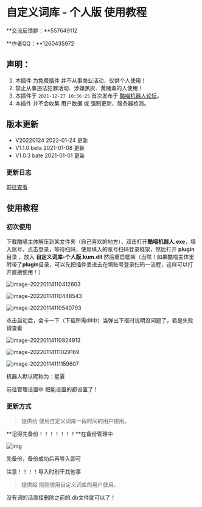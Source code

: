 # 自定义词库 - 个人版 使用教程

**交流反馈群：**557649112

**作者QQ：**1260435972

## 声明：

1. 本插件 为免费插件 并不从事商业活动，仅供个人使用！
2. 禁止从事违法犯罪活动、涉嫌黑灰、黄赌毒的人使用！
3. 本插件于 `2021-12-27 10:56:25` 首次发布于 [酷喵机器人论坛](https://bbs.kumbot.cn/forum.php?mod=viewthread&tid=170&fromuid=712)。
4. 本插件 并不会收集 用户数据 或 强制更新、服务器检测。

## 版本更新

- V20220124 2022-01-24 更新
- V1.1.0 beta 2021-01-08 更新
- V1.0.3 bate 2021-01-01 更新

### 更新日志

[前往查看]()

## 使用教程

### 初次使用

下载酷喵主体解压到某文件夹（自己喜欢的地方），双击打开**酷喵机器人.exe**，填入账号，点击登录，等待扫码，使用填入的账号扫码登录框架，然后打开 **plugin** 目录 ，放入 **自定义词库-个人版.kum.dll** 然后重启框架（当然！如果酷喵主体里附带了**plugin**目录，可以先把插件丢进去在填账号登录扫码一流程，这样可以打开直接使用！）

![image-20220114110412603](https://s2.loli.net/2022/01/14/4Yoa3TuEMyrbiQP.png)

![image-20220114110448543](https://s2.loli.net/2022/01/14/gqQeXAW4vcLMRHo.png)

![image-20220114110540793](https://s2.loli.net/2022/01/14/mrzPskdjxMv7oTO.png)

点击启动后，会卡一下（下载所需dll中）当弹出下框时说明没问题了，若是失败请查看

![image-20220114110824913](https://s2.loli.net/2022/01/14/GfI5PHankozqred.png)

![image-20220114111029169](https://s2.loli.net/2022/01/14/oj1BDp8qQIJPTzc.png)

![image-20220114111159607](https://s2.loli.net/2022/01/14/6b7oWLyVsC5BqHc.png)

机器人默认昵称为：星夏

前往管理设置中 把能设置的都设置了！



### 更新方式

> 提供给 使用自定义词库一段时间的用户使用。

**记得先备份！！！！！！！**在备份管理中

![img](https://s2.loli.net/2022/01/14/lzfSqWMv3csypiD.jpg)

先备份，备份成功后再导入即可

注意！！！！导入时别干其他事

> 提供给 刚刚使用自定义词库的用户使用。

没有词的话直接删除之前的.db文件就可以了！
